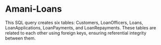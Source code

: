 # Amani-Loans
This SQL query creates six tables: Customers, LoanOfficers, Loans, LoanApplications, LoanPayments, and LoanRepayments. These tables are related to each other using foreign keys, ensuring referential integrity between them.
